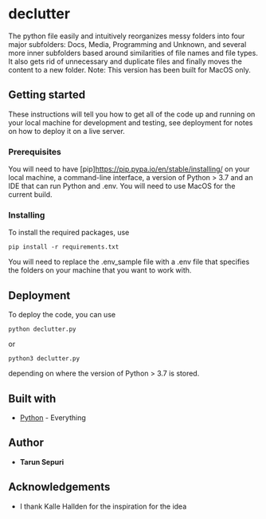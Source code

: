 # declutter
The python file easily and intuitively reorganizes messy folders into four major subfolders: Docs, Media, Programming and Unknown, and several more inner subfolders based around similarities of file names and file types. It also gets rid of unnecessary and duplicate files and finally moves the content to a new folder. 
Note: This version has been built for MacOS only. 

## Getting started

These instructions will tell you how to get all of the code up and running on your local machine for development and testing, see deployment for notes on how to deploy it on a live server. 

### Prerequisites

You will need to have [pip]https://pip.pypa.io/en/stable/installing/ on your local machine, a command-line interface, a version of Python > 3.7 and an IDE that can run Python and .env. You will need to use MacOS for the current build.

### Installing

To install the required packages, use
```
pip install -r requirements.txt
```
You will need to replace the .env_sample file with a .env file that specifies the folders on your machine that you want to work with.

## Deployment

To deploy the code, you can use
```
python declutter.py
```
or 
```
python3 declutter.py
```
depending on where the version of Python > 3.7 is stored.

## Built with
* [Python](https://www.python.org/) - Everything

## Author
* **Tarun Sepuri**

## Acknowledgements

* I thank Kalle Hallden for the inspiration for the idea

 
